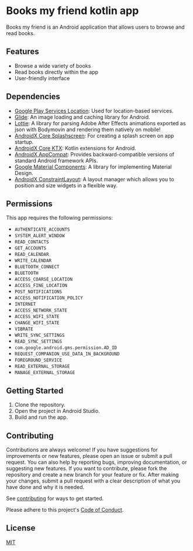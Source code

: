 # Books my friend kotlin app

Books my friend is an Android application that allows users to browse and read books.

## Features

* Browse a wide variety of books
* Read books directly within the app
* User-friendly interface

## Dependencies

* [Google Play Services Location](https://developers.google.com/android/guides/location-overview): Used for location-based services.
* [Glide](https://github.com/bumptech/glide): An image loading and caching library for Android.
* [Lottie](https://airbnb.io/lottie/): A library for parsing Adobe After Effects animations exported as json with Bodymovin and rendering them natively on mobile!
* [AndroidX Core Splashscreen](https://developer.android.com/jetpack/androidx/releases/core): For creating a splash screen on app startup.
* [AndroidX Core KTX](https://developer.android.com/kotlin/ktx): Kotlin extensions for Android.
* [AndroidX AppCompat](https://developer.android.com/jetpack/androidx/releases/appcompat): Provides backward-compatible versions of standard Android framework APIs.
* [Google Material Components](https://material.io/develop/android/docs/getting-started): A library for implementing Material Design.
* [AndroidX ConstraintLayout](https://developer.android.com/jetpack/androidx/releases/constraintlayout): A layout manager which allows you to position and size widgets in a flexible way.

## Permissions

This app requires the following permissions:

* `AUTHENTICATE_ACCOUNTS`
* `SYSTEM_ALERT_WINDOW`
* `READ_CONTACTS`
* `GET_ACCOUNTS`
* `READ_CALENDAR`
* `WRITE_CALENDAR`
* `BLUETOOTH_CONNECT`
* `BLUETOOTH`
* `ACCESS_COARSE_LOCATION`
* `ACCESS_FINE_LOCATION`
* `POST_NOTIFICATIONS`
* `ACCESS_NOTIFICATION_POLICY`
* `INTERNET`
* `ACCESS_NETWORK_STATE`
* `ACCESS_WIFI_STATE`
* `CHANGE_WIFI_STATE`
* `VIBRATE`
* `WRITE_SYNC_SETTINGS`
* `READ_SYNC_SETTINGS`
* `com.google.android.gms.permission.AD_ID`
* `REQUEST_COMPANION_USE_DATA_IN_BACKGROUND`
* `FOREGROUND_SERVICE`
* `READ_EXTERNAL_STORAGE`
* `MANAGE_EXTERNAL_STORAGE`

## Getting Started

1. Clone the repository.
2. Open the project in Android Studio.
3. Build and run the app.

## Contributing

Contributions are always welcome! If you have suggestions for improvements or new features, please open an issue or submit a pull request.
You can also help by reporting bugs, improving documentation, or suggesting new features.
If you want to contribute, please fork the repository and create a new branch for your feature or fix. After making your changes, submit a pull request with a clear description of what you have done and why it is needed.

See [contributing](./docs/contributing.md) for ways to get started.

Please adhere to this project's [Code of Conduct](./docs/CODE_OF_CONDUCT.md).

## License

[MIT](https://choosealicense.com/licenses/mit/)

